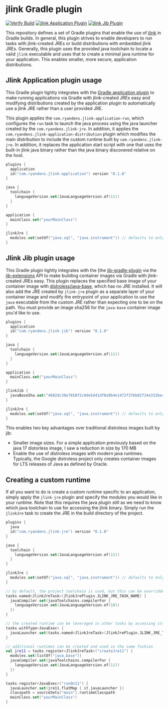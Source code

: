 # jlink Gradle plugin

[![Verify Build](https://github.com/ryandens/jlink-gradle-plugin/actions/workflows/gradle.yml/badge.svg)](https://github.com/ryandens/jlink-gradle-plugin/actions/workflows/gradle.yml)
[![jlink Application Plugin](https://img.shields.io/maven-metadata/v/https/plugins.gradle.org/m2/com.ryandens/jlink-gradle/maven-metadata.xml.svg?label=Jlink%20Application%20Plugin)](https://plugins.gradle.org/plugin/com.ryandens.jlink-application)
[![jlink Jib Plugin](https://img.shields.io/maven-metadata/v/https/plugins.gradle.org/m2/com.ryandens/jlink-jib/maven-metadata.xml.svg?label=Jlink%20Jib%20Plugin)](https://plugins.gradle.org/plugin/com.ryandens.jlink-jib)


This repository defines a set of Gradle plugins that enable the use of 
[jlink](https://docs.oracle.com/javase/9/tools/jlink.htm) in Gradle builds. In general, this plugin strives to enable 
developers to run tasks with jlink-created JREs or build distributions with embedded jlink JREs. Generally, this plugin 
uses the provided java toolchain to locate a valid `jlink` executable and uses that to create a minimal java runtime for 
your application. This enables smaller, more secure, application distributions. 

## Jlink Application plugin usage

This Gradle plugin tightly integrates with the [Gradle application plugin](https://docs.gradle.org/current/userguide/application_plugin.html)
to make running applications via Gradle with jlink-created JREs easy and modifying distributions created by the application
plugin to automatically use a jlink JRE rather than a user provided JRE.

This plugin applies the `com.ryandens.jlink-application-run`, which configures the `run` task to launch the java process
using the java launcher created by the `com.ryandens.jlink-jre`. In addition, it applies the 
`com.ryandens.jlink-application-distribution` plugin which modifies the main distribution to include the custom runtime
built by `com.ryandens.jlink-jre`. In addition, it replaces the application start script with one that uses the built-in
jlink java binary rather than the java binary discovered relative on the host.

```kotlin
plugins {
  application
  id("com.ryandens.jlink-application") version "0.1.0"
}

java {
  toolchain {
    languageVersion.set(JavaLanguageVersion.of(11))
  }
}

application {
  mainClass.set("yourMainClass")
}

jlinkJre {
  modules.set(setOf("java.sql", "java.instrument")) // defaults to only java.base
}

```

## Jlink Jib plugin usage

This Gradle plugin tightly integrates with the [the [jib-gradle-plugin](https://github.com/GoogleContainerTools/jib/tree/master/jib-gradle-plugin)
via the [jib-extensions](https://github.com/GoogleContainerTools/jib-extensions) API to make building container images 
via Gradle with jlink-created JREs easy. This plugin replaces the specified base image of your container image with
[distroless/java-base](https://console.cloud.google.com/gcr/images/distroless/global/java-base), which has no JRE
installed. It will also add the JRE created by `jlink-jre` plugin as a separate layer of your container image and modify
the entrypoint of your application to use the `java` executable from the custom JRE rather than expecting one to be on
the path. You must provide an image sha256 for the `java-base` container image you'd like to use.


```kotlin
plugins {
  application
  id("com.ryandens.jlink-jib") version "0.1.0"
}

java {
  toolchain {
    languageVersion.set(JavaLanguageVersion.of(11))
  }
}

application {
  mainClass.set("yourMainClass")
}

jlinkJib {
  javaBaseSha.set("4682dc38e7658f2c9de5d41df0a9b4e1472f376b82724e332bea91de33a83fbf")
}

jlinkJre {
  modules.set(setOf("java.sql", "java.instrument")) // defaults to only java.base
}

```

This enables two key advantages over traditional distroless images built by jib:
- Smaller image sizes. For a simple application previously based on the java 17 distorless image, I saw a reduction in size by 170 MB
- Enable the use of distroless images with modern java runtimes. Typically, the Google distroless project only creates container images for LTS releases of Java as defined by Oracle. 

## Creating a custom runtime

If all you want to do is create a custom runtime specific to an application, simply apply the `jlink-jre` plugin and 
specify the modules you would like in your runtime. Note that this requires the java plugin still as we need to know 
which java toolchain to use for accessing the jlink binary. Simply run the `jlinkJre` task to create the JRE in the 
build directory of the project.

```kotlin
plugins {
  java
  id("com.ryandens.jlink-jre") version "0.1.0"
}

java {
  toolchain {
    languageVersion.set(JavaLanguageVersion.of(11))
  }
}

jlinkJre {
  modules.set(setOf("java.sql", "java.instrument")) // defaults to only java.base
}

// by default, the project toolchain is used, but this can be overridden at the task level
tasks.named<JlinkJreTask>(JlinkJrePlugin.JLINK_JRE_TASK_NAME) {
  javaCompiler.set(javaToolchains.compilerFor {
    languageVersion.set(JavaLanguageVersion.of(18))
  })
}

// the created runtime can be leveraged in other tasks by accessing its custom java launcher
tasks.withType<JavaExec> {
  javaLauncher.set(tasks.named<JlinkJreTask>(JlinkJrePlugin.JLINK_JRE_TASK_NAME).flatMap { it.javaLauncher })
}

// additional runtimes can be created and used in the same fashion
val jre11 = tasks.register<JlinkJreTask>("createJre11") {
  modules.set(listOf("java.base"))
  javaCompiler.set(javaToolchains.compilerFor {
    languageVersion.set(JavaLanguageVersion.of(11))
  })
}

tasks.register<JavaExec>("runOn11") {
  javaLauncher.set(jre11.flatMap { it.javaLauncher })
  classpath = sourceSets["main"].runtimeClasspath
  mainClass.set("yourMainClass")
}

```
